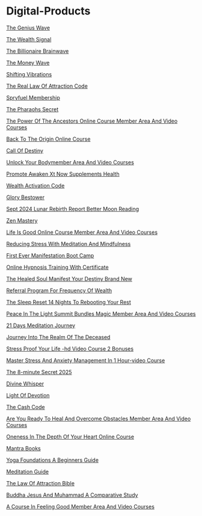 <h1>Digital-Products</h1><p><a href="post/the-genius-wave-.md">The Genius Wave </a></p>
<p><a href="post/the-wealth-signal-.md">The Wealth Signal </a></p>
<p><a href="post/the-billionaire-brainwave-.md">The Billionaire Brainwave </a></p>
<p><a href="post/the-money-wave-.md">The Money Wave </a></p>
<p><a href="post/shifting-vibrations-.md">Shifting Vibrations </a></p>
<p><a href="post/the-real-law-of-attraction-code.md">The Real Law Of Attraction Code</a></p>
<p><a href="post/spryfuel-membership-.md">Spryfuel Membership </a></p>
<p><a href="post/the-pharaohs-secret-.md">The Pharaohs Secret </a></p>
<p><a href="post/the-power-of-the-ancestors-online-course--member-area-and-video-courses.md">The Power Of The Ancestors Online Course  Member Area And Video Courses</a></p>
<p><a href="post/back-to-the-origin-online-course-.md">Back To The Origin Online Course </a></p>
<p><a href="post/call-of-destiny-.md">Call Of Destiny </a></p>
<p><a href="post/unlock-your-bodymember-area-and-video-courses.md">Unlock Your Bodymember Area And Video Courses</a></p>
<p><a href="post/promote-awaken-xt-now--supplements-health.md">Promote Awaken Xt Now  Supplements Health</a></p>
<p><a href="post/wealth-activation-code-.md">Wealth Activation Code </a></p>
<p><a href="post/glory-bestower-.md">Glory Bestower </a></p>
<p><a href="post/sept-2024-lunar-rebirth-report-better-moon-reading-.md">Sept 2024 Lunar Rebirth Report Better Moon Reading </a></p>
<p><a href="post/zen-mastery-.md">Zen Mastery </a></p>
<p><a href="post/life-is-good-online-course--member-area-and-video-courses.md">Life Is Good Online Course  Member Area And Video Courses</a></p>
<p><a href="post/reducing-stress-with-meditation-and-mindfulness.md">Reducing Stress With Meditation And Mindfulness</a></p>
<p><a href="post/first-ever-manifestation-boot-camp.md">First Ever Manifestation Boot Camp</a></p>
<p><a href="post/online-hypnosis-training-with-certificate-.md">Online Hypnosis Training With Certificate </a></p>
<p><a href="post/the-healed-soul-manifest-your-destiny-brand-new.md">The Healed Soul Manifest Your Destiny Brand New</a></p>
<p><a href="post/referral-program-for-frequency-of-wealth-.md">Referral Program For Frequency Of Wealth </a></p>
<p><a href="post/the-sleep-reset-14-nights-to-rebooting-your-rest-.md">The Sleep Reset 14 Nights To Rebooting Your Rest </a></p>
<p><a href="post/peace-in-the-light-summit-bundles-magic--member-area-and-video-courses.md">Peace In The Light Summit Bundles Magic  Member Area And Video Courses</a></p>
<p><a href="post/-21-days-meditation-journey-.md"> 21 Days Meditation Journey </a></p>
<p><a href="post/journey-into-the-realm-of-the-deceased-.md">Journey Into The Realm Of The Deceased </a></p>
<p><a href="post/stress-proof-your-life--hd-video-course--2-bonuses-.md">Stress Proof Your Life -hd Video Course  2 Bonuses </a></p>
<p><a href="post/master-stress-and-anxiety-management-in-1-hour-video-course-.md">Master Stress And Anxiety Management In 1 Hour-video Course </a></p>
<p><a href="post/the-8-minute-secret-2025-.md">The 8-minute Secret 2025 </a></p>
<p><a href="post/divine-whisper.md">Divine Whisper</a></p>
<p><a href="post/light-of-devotion-.md">Light Of Devotion </a></p>
<p><a href="post/the-cash-code.md">The Cash Code</a></p>
<p><a href="post/are-you-ready-to-heal-and-overcome-obstacles--member-area-and-video-courses.md">Are You Ready To Heal And Overcome Obstacles  Member Area And Video Courses</a></p>
<p><a href="post/oneness-in-the-depth-of-your-heart-online-course-.md">Oneness In The Depth Of Your Heart Online Course </a></p>
<p><a href="post/mantra-books.md">Mantra Books</a></p>
<p><a href="post/yoga-foundations-a-beginners-guide.md">Yoga Foundations A Beginners Guide</a></p>
<p><a href="post/meditation-guide.md">Meditation Guide</a></p>
<p><a href="post/the-law-of-attraction-bible.md">The Law Of Attraction Bible</a></p>
<p><a href="post/buddha-jesus-and-muhammad-a-comparative-study.md">Buddha Jesus And Muhammad A Comparative Study</a></p>
<p><a href="post/a-course-in-feeling-good--member-area-and-video-courses.md">A Course In Feeling Good  Member Area And Video Courses</a></p>
